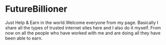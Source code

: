# FutureBillioner
Just Help &amp; Earn in the world.Welcome everyone from my page. Basically I share all the types of trusted internet sites here and I also do it myself. From now on all the people who have worked with me and are doing all they have been able to earn. 
